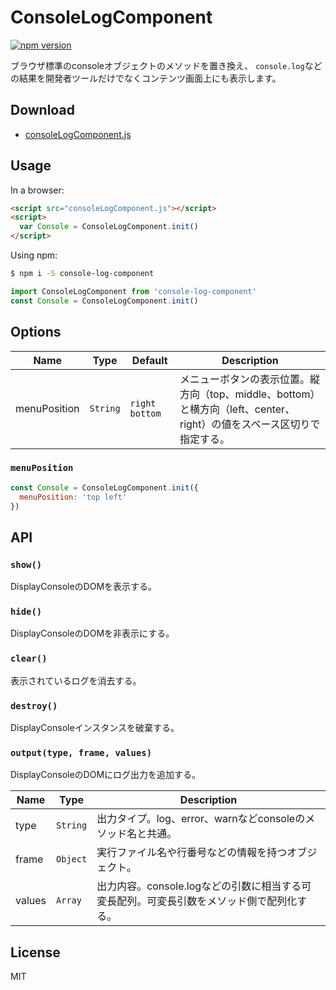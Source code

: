 # ConsoleLogComponent
[![npm version](https://badge.fury.io/js/console-log-component.svg)](https://www.npmjs.com/package/console-log-component)

ブラウザ標準のconsoleオブジェクトのメソッドを置き換え、
`console.log`などの結果を開発者ツールだけでなくコンテンツ画面上にも表示します。

## Download
- [consoleLogComponent.js](https://trifort.github.io/console-log-component/docs/1.0.0/consoleLogComponent.js)

## Usage
In a browser:
```html
<script src="consoleLogComponent.js"></script>
<script>
  var Console = ConsoleLogComponent.init()
</script>
```

Using npm:
```sh
$ npm i -S console-log-component
```
```js
import ConsoleLogComponent from 'console-log-component'
const Console = ConsoleLogComponent.init()
```

## Options
|Name|Type|Default|Description|
|---|---|---|---|
|menuPosition|`String`|`right bottom`|メニューボタンの表示位置。縦方向（top、middle、bottom）と横方向（left、center、right）の値をスペース区切りで指定する。|

### `menuPosition`
```js
const Console = ConsoleLogComponent.init({
  menuPosition: 'top left'
})
```

## API

### `show()`
DisplayConsoleのDOMを表示する。

### `hide()`
DisplayConsoleのDOMを非表示にする。

### `clear()`
表示されているログを消去する。

### `destroy()`
DisplayConsoleインスタンスを破棄する。

### `output(type, frame, values)`
DisplayConsoleのDOMにログ出力を追加する。

|Name|Type|Description|
|---|---|---|
|type|`String`|出力タイプ。log、error、warnなどconsoleのメソッド名と共通。|
|frame|`Object`|実行ファイル名や行番号などの情報を持つオブジェクト。|
|values|`Array`|出力内容。console.logなどの引数に相当する可変長配列。可変長引数をメソッド側で配列化する。|

## License
MIT
